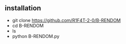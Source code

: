 ## installation

   -   git clone https://github.com/R1F4T-2-0/B-RENDOM
   -   cd B-RENDOM
   -   ls
   -   python B-RENDOM.py
